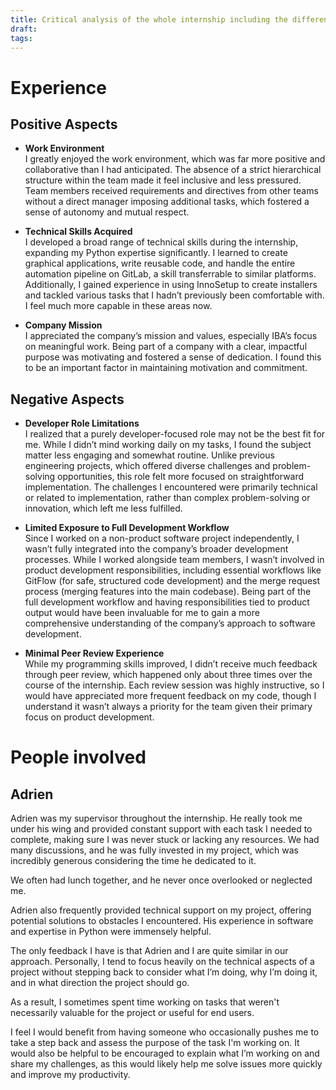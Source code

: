 ```yaml
---
title: Critical analysis of the whole internship including the different people involved
draft: 
tags:
---
```

# Experience

## Positive Aspects

- **Work Environment**  
    I greatly enjoyed the work environment, which was far more positive and collaborative than I had anticipated. The absence of a strict hierarchical structure within the team made it feel inclusive and less pressured. Team members received requirements and directives from other teams without a direct manager imposing additional tasks, which fostered a sense of autonomy and mutual respect.
    
- **Technical Skills Acquired**  
    I developed a broad range of technical skills during the internship, expanding my Python expertise significantly. I learned to create graphical applications, write reusable code, and handle the entire automation pipeline on GitLab, a skill transferrable to similar platforms. Additionally, I gained experience in using InnoSetup to create installers and tackled various tasks that I hadn’t previously been comfortable with. I feel much more capable in these areas now.
    
- **Company Mission**  
    I appreciated the company’s mission and values, especially IBA’s focus on meaningful work. Being part of a company with a clear, impactful purpose was motivating and fostered a sense of dedication. I found this to be an important factor in maintaining motivation and commitment.
    

## Negative Aspects

- **Developer Role Limitations**  
    I realized that a purely developer-focused role may not be the best fit for me. While I didn’t mind working daily on my tasks, I found the subject matter less engaging and somewhat routine. Unlike previous engineering projects, which offered diverse challenges and problem-solving opportunities, this role felt more focused on straightforward implementation. The challenges I encountered were primarily technical or related to implementation, rather than complex problem-solving or innovation, which left me less fulfilled.
    
- **Limited Exposure to Full Development Workflow**  
    Since I worked on a non-product software project independently, I wasn’t fully integrated into the company’s broader development processes. While I worked alongside team members, I wasn’t involved in product development responsibilities, including essential workflows like GitFlow (for safe, structured code development) and the merge request process (merging features into the main codebase). Being part of the full development workflow and having responsibilities tied to product output would have been invaluable for me to gain a more comprehensive understanding of the company’s approach to software development.
    
- **Minimal Peer Review Experience**  
    While my programming skills improved, I didn’t receive much feedback through peer review, which happened only about three times over the course of the internship. Each review session was highly instructive, so I would have appreciated more frequent feedback on my code, though I understand it wasn’t always a priority for the team given their primary focus on product development.


# People involved
## Adrien

Adrien was my supervisor throughout the internship. He really took me under his wing and provided constant support with each task I needed to complete, making sure I was never stuck or lacking any resources. We had many discussions, and he was fully invested in my project, which was incredibly generous considering the time he dedicated to it.

We often had lunch together, and he never once overlooked or neglected me.

Adrien also frequently provided technical support on my project, offering potential solutions to obstacles I encountered. His experience in software and expertise in Python were immensely helpful.


The only feedback I have is that Adrien and I are quite similar in our approach. Personally, I tend to focus heavily on the technical aspects of a project without stepping back to consider what I’m doing, why I’m doing it, and in what direction the project should go.

As a result, I sometimes spent time working on tasks that weren't necessarily valuable for the project or useful for end users.

I feel I would benefit from having someone who occasionally pushes me to take a step back and assess the purpose of the task I'm working on. It would also be helpful to be encouraged to explain what I’m working on and share my challenges, as this would likely help me solve issues more quickly and improve my productivity.

